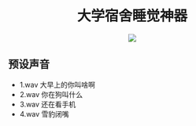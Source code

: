 <div align="center"><h1>大学宿舍睡觉神器</h1></div>
<div align="center"><img src="https://s2.loli.net/2023/12/19/Sglnke4oCXPOiYW.png" ></div>

## 预设声音

- 1.wav 大早上的你叫啥啊
- 2.wav 你在狗叫什么
- 3.wav 还在看手机
- 4.wav 雪豹闭嘴

